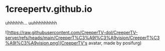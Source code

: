 # 1creepertv.github.io
uhhhhhh... uuhhhhhhhhh

![https://raw.githubusercontent.com/CreeperTV-dol/CreeperTV-server/refs/heads/main/CreeperT%C3%A9l%C3%A9vision/CreeperT%C3%A9l%C3%A9vision.png](CreeperTV's avatar, made by posifurg)
